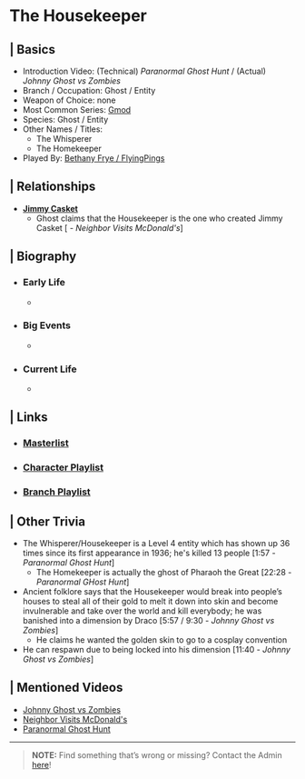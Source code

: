 # The Housekeeper  


## | Basics  
- Introduction Video: \(Technical) *Paranormal Ghost Hunt* / \(Actual) *Johnny Ghost vs Zombies*
- Branch / Occupation: Ghost / Entity  
- Weapon of Choice: none  
- Most Common Series: [Gmod](6.Series/Gmod.html)  
- Species: Ghost / Entity  
- Other Names / Titles:   
  - The Whisperer
  - The Homekeeper  
- Played By: [Bethany Frye / FlyingPings](3.Siblings/3.3.Bethany-Frye-FlyingPings.html)  


## | Relationships  
- [**Jimmy Casket**](5.Characters/Jimmy_Casket.html)  
  - Ghost claims that the Housekeeper is the one who created Jimmy Casket \[ - *Neighbor Visits McDonald's*] 


## | Biography  
- ### Early Life  
  -   
- ### Big Events  
  -   
- ### Current Life  
  -   

 
## | Links  
- ### [Masterlist]()  
- ### [Character Playlist]()  
- ### [Branch Playlist]()  


## | Other Trivia  
- The Whisperer/Housekeeper is a Level 4 entity which has shown up 36 times since its first appearance in 1936; he's killed 13 people \[1:57 - *Paranormal Ghost Hunt*]
  - The Homekeeper is actually the ghost of Pharaoh the Great \[22:28 - *Paranormal GHost Hunt*]
- Ancient folklore says that the Housekeeper would break into people’s houses to steal all of their gold to melt it down into skin and become invulnerable and take over the world and kill everybody; he was banished into a dimension by Draco \[5:57 / 9:30 - *Johnny Ghost vs Zombies*]
  - He claims he wanted the golden skin to go to a cosplay convention
- He can respawn due to being locked into his dimension \[11:40 - *Johnny Ghost vs Zombies*]

## | Mentioned Videos
- [Johnny Ghost vs Zombies](https://youtu.be/ZZi4QOcKkno)
- [Neighbor Visits McDonald's](https://youtu.be/hviiaU4UmZA)
- [Paranormal Ghost Hunt](https://youtu.be/VEq4ggHacoU)

----

> **NOTE:** Find something that’s wrong or missing? Contact the Admin [here](chapter_2.html)!